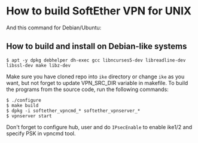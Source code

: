 How to build SoftEther VPN for UNIX
===================================

And this command for Debian/Ubuntu:

How to build and install on Debian-like systems
------------
```
$ apt -y dpkg debhelper dh-exec gcc libncurses5-dev libreadline-dev libssl-dev make libz-dev 
```

Make sure you have cloned repo into `ike` directory or change `ike` as you want,
but not forget to update VPN_SRC_DIR variable in makefile.
To build the programs from the source code, run the following commands:

```
$ ./configure
$ make build
$ dpkg -i softether_vpncmd_* softether_vpnserver_*
$ vpnserver start
```

Don't forget to configure hub, user and do `IPsecEnable` to enable ike1/2 and specify
PSK in vpncmd tool.

